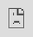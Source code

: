 ```yaml
---
title: "4.03 Import Sketches or Designs Fusion 360"
date: 2020-01-26T23:11:13Z
draft: false
---
```


<div class="video-grid">
<div class="video-card">

### Import SVG or DXF File from Illustrator into Fusion 360

<div class="iframe-16-9-container"><iframe class="youTubeIframe" style="position: absolute; top: 0; bottom: 0; left: 0; width: 100%; height: 100%; border: 0; z-index: 1;" src="https://www.youtube.com/embed/aMBnke14Wgg?rel=0" width="560" height="315" frameborder="0" allowfullscreen="allowfullscreen"></iframe></div>
</div>

<div class="video-card">

### Insert Sketch as Canvas into Fusion 360

<div class="iframe-16-9-container"><iframe class="youTubeIframe" style="position: absolute; top: 0; bottom: 0; left: 0; width: 100%; height: 100%; border: 0; z-index: 1;" src="https://www.youtube.com/embed/-3SMfrnWMTE?rel=0" width="560" height="315" frameborder="0" allowfullscreen="allowfullscreen"></iframe></div>
</div>

</div>
